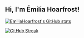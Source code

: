 ## Hi, I'm Émilia Hoarfrost!
[![EmiliaHoarfrost's GitHub stats](https://github-readme-stats.vercel.app/api?username=emiliahoarfrost)](https://github.com/emiliahoarfrost/github-readme-stats)

[![GitHub Streak](https://streak-stats.demolab.com/?user=EmiliaHoarfrost&currStreakNum=2FD3EB&fire=pink&sideLabels=F00&date_format=[Y.]n.j)](https://git.io/streak-stats)
